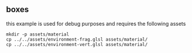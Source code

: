 ## boxes

this example is used for debug purposes and requires the following assets

```
mkdir -p assets/material
cp ../../assets/environment-frag.glsl assets/material/
cp ../../assets/environment-vert.glsl assets/material/
```

